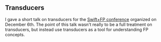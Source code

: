 Transducers
---------

I gave a short talk on transducers for the [Swift+FP conference](http://2014.funswiftconf.com) organized on December 6th. The point of this talk wasn't really to be a full treatment on transducers, but instead use transducers as a tool for understanding FP concepts.

